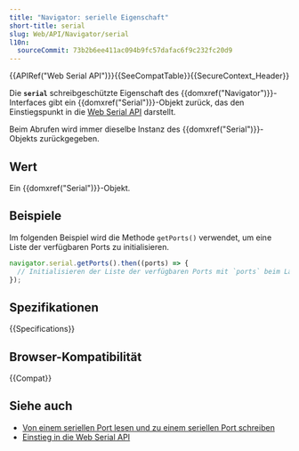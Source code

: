 ```yaml
---
title: "Navigator: serielle Eigenschaft"
short-title: serial
slug: Web/API/Navigator/serial
l10n:
  sourceCommit: 73b2b6ee411ac094b9fc57dafac6f9c232fc20d9
---
```


{{APIRef("Web Serial API")}}{{SeeCompatTable}}{{SecureContext_Header}}

Die **`serial`** schreibgeschützte Eigenschaft des {{domxref("Navigator")}}-Interfaces gibt ein {{domxref("Serial")}}-Objekt zurück, das den Einstiegspunkt in die [Web Serial API](/de/docs/Web/API/Web_Serial_API) darstellt.

Beim Abrufen wird immer dieselbe Instanz des {{domxref("Serial")}}-Objekts zurückgegeben.

## Wert

Ein {{domxref("Serial")}}-Objekt.

## Beispiele

Im folgenden Beispiel wird die Methode `getPorts()` verwendet, um eine Liste der verfügbaren Ports zu initialisieren.

```js
navigator.serial.getPorts().then((ports) => {
  // Initialisieren der Liste der verfügbaren Ports mit `ports` beim Laden der Seite.
});
```

## Spezifikationen

{{Specifications}}

## Browser-Kompatibilität

{{Compat}}

## Siehe auch

- [Von einem seriellen Port lesen und zu einem seriellen Port schreiben](https://developer.chrome.com/docs/capabilities/serial)
- [Einstieg in die Web Serial API](https://codelabs.developers.google.com/codelabs/web-serial#0)
